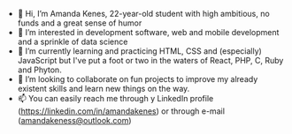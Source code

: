 - 👋 Hi, I’m Amanda Kenes, 22-year-old student with high ambitious, no funds and a great sense of humor
- 👀 I’m interested in development software, web and mobile development and a sprinkle of data science
- 🌱 I’m currently learning and practicing HTML, CSS and (especially) JavaScript but I've put a foot or two in the waters of React, PHP, C, Ruby and Phyton.
- 💞️ I’m looking to collaborate on fun projects to improve my already existent skills and learn new things on the way.
- 📫 You can easily reach me through y LinkedIn profile (https://linkedin.com/in/amandakenes) or through e-mail (amandakeness@outlook.com)

<!---
amandakenes/amandakenes is a ✨ special ✨ repository because its `README.md` (this file) appears on your GitHub profile.
You can click the Preview link to take a look at your changes.
--->
